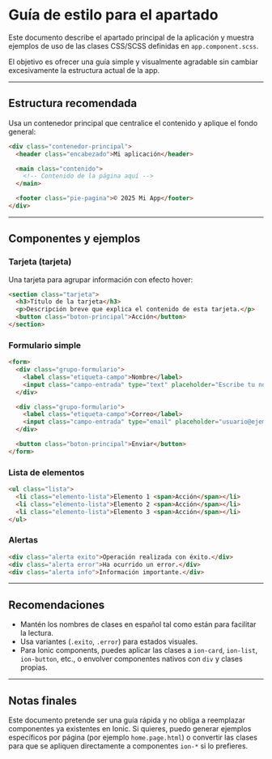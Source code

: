 # Guía de estilo para el apartado

Este documento describe el apartado principal de la aplicación y muestra ejemplos de uso de las clases CSS/SCSS definidas en `app.component.scss`.

El objetivo es ofrecer una guía simple y visualmente agradable sin cambiar excesivamente la estructura actual de la app.

---

## Estructura recomendada

Usa un contenedor principal que centralice el contenido y aplique el fondo general:

```html
<div class="contenedor-principal">
  <header class="encabezado">Mi aplicación</header>

  <main class="contenido">
    <!-- Contenido de la página aquí -->
  </main>

  <footer class="pie-pagina">© 2025 Mi App</footer>
</div>
```

---

## Componentes y ejemplos

### Tarjeta (tarjeta)

Una tarjeta para agrupar información con efecto hover:

```html
<section class="tarjeta">
  <h3>Título de la tarjeta</h3>
  <p>Descripción breve que explica el contenido de esta tarjeta.</p>
  <button class="boton-principal">Acción</button>
</section>
```

### Formulario simple

```html
<form>
  <div class="grupo-formulario">
    <label class="etiqueta-campo">Nombre</label>
    <input class="campo-entrada" type="text" placeholder="Escribe tu nombre" />
  </div>

  <div class="grupo-formulario">
    <label class="etiqueta-campo">Correo</label>
    <input class="campo-entrada" type="email" placeholder="usuario@ejemplo.com" />
  </div>

  <button class="boton-principal">Enviar</button>
</form>
```

### Lista de elementos

```html
<ul class="lista">
  <li class="elemento-lista">Elemento 1 <span>Acción</span></li>
  <li class="elemento-lista">Elemento 2 <span>Acción</span></li>
  <li class="elemento-lista">Elemento 3 <span>Acción</span></li>
</ul>
```

### Alertas

```html
<div class="alerta exito">Operación realizada con éxito.</div>
<div class="alerta error">Ha ocurrido un error.</div>
<div class="alerta info">Información importante.</div>
```

---

## Recomendaciones

- Mantén los nombres de clases en español tal como están para facilitar la lectura.
- Usa variantes (`.exito`, `.error`) para estados visuales.
- Para Ionic components, puedes aplicar las clases a `ion-card`, `ion-list`, `ion-button`, etc., o envolver componentes nativos con `div` y clases propias.

---

## Notas finales

Este documento pretende ser una guía rápida y no obliga a reemplazar componentes ya existentes en Ionic. Si quieres, puedo generar ejemplos específicos por página (por ejemplo `home.page.html`) o convertir las clases para que se apliquen directamente a componentes `ion-*` si lo prefieres.
